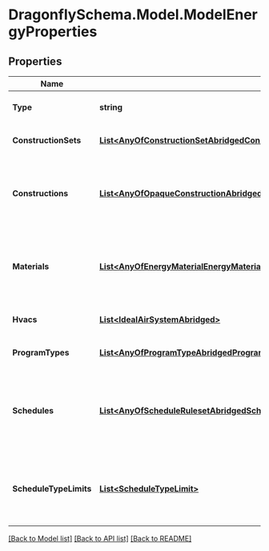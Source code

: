 
# DragonflySchema.Model.ModelEnergyProperties

## Properties

Name | Type | Description | Notes
------------ | ------------- | ------------- | -------------
**Type** | **string** |  | [optional] [readonly] [default to "ModelEnergyProperties"]
**ConstructionSets** | [**List&lt;AnyOfConstructionSetAbridgedConstructionSet&gt;**](AnyOfConstructionSetAbridgedConstructionSet.md) | List of all ConstructionSets in the Model. | [optional] 
**Constructions** | [**List&lt;AnyOfOpaqueConstructionAbridgedWindowConstructionAbridgedShadeConstructionAirBoundaryConstructionAbridgedOpaqueConstructionWindowConstructionAirBoundaryConstruction&gt;**](AnyOfOpaqueConstructionAbridgedWindowConstructionAbridgedShadeConstructionAirBoundaryConstructionAbridgedOpaqueConstructionWindowConstructionAirBoundaryConstruction.md) | A list of all unique constructions in the model. This includes constructions across all the Model construction_sets. | [optional] 
**Materials** | [**List&lt;AnyOfEnergyMaterialEnergyMaterialNoMassEnergyWindowMaterialGasEnergyWindowMaterialGasCustomEnergyWindowMaterialGasMixtureEnergyWindowMaterialSimpleGlazSysEnergyWindowMaterialBlindEnergyWindowMaterialGlazingEnergyWindowMaterialShade&gt;**](AnyOfEnergyMaterialEnergyMaterialNoMassEnergyWindowMaterialGasEnergyWindowMaterialGasCustomEnergyWindowMaterialGasMixtureEnergyWindowMaterialSimpleGlazSysEnergyWindowMaterialBlindEnergyWindowMaterialGlazingEnergyWindowMaterialShade.md) | A list of all unique materials in the model. This includes materials needed to make the Model constructions. | [optional] 
**Hvacs** | [**List&lt;IdealAirSystemAbridged&gt;**](IdealAirSystemAbridged.md) | List of all HVAC systems in the Model. | [optional] 
**ProgramTypes** | [**List&lt;AnyOfProgramTypeAbridgedProgramType&gt;**](AnyOfProgramTypeAbridgedProgramType.md) | List of all ProgramTypes in the Model. | [optional] 
**Schedules** | [**List&lt;AnyOfScheduleRulesetAbridgedScheduleFixedIntervalAbridgedScheduleRulesetScheduleFixedInterval&gt;**](AnyOfScheduleRulesetAbridgedScheduleFixedIntervalAbridgedScheduleRulesetScheduleFixedInterval.md) | A list of all unique schedules in the model. This includes schedules across all HVAC systems, ProgramTypes and ContextShades. | [optional] 
**ScheduleTypeLimits** | [**List&lt;ScheduleTypeLimit&gt;**](ScheduleTypeLimit.md) | A list of all unique ScheduleTypeLimits in the model. This all ScheduleTypeLimits needed to make the Model schedules. | [optional] 

[[Back to Model list]](../README.md#documentation-for-models)
[[Back to API list]](../README.md#documentation-for-api-endpoints)
[[Back to README]](../README.md)

